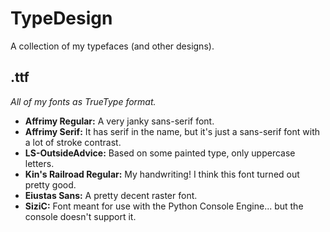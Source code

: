 # TypeDesign
A collection of my typefaces (and other designs).

## .ttf
_All of my fonts as TrueType format._
- **Affrimy Regular:** A very janky sans-serif font.
- **Affrimy Serif:** It has serif in the name, but it's just a sans-serif font with a lot of stroke contrast.
- **LS-OutsideAdvice:** Based on some painted type, only uppercase letters.
- **Kin's Railroad Regular:** My handwriting! I think this font turned out pretty good.
- **Eiustas Sans:** A pretty decent raster font.
- **SiziC:** Font meant for use with the Python Console Engine... but the console doesn't support it. 

